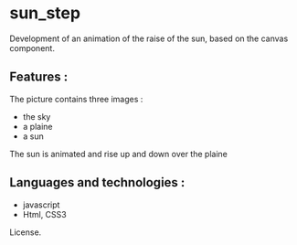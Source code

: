 # sun_step #
Development of an animation of the raise of the sun, based on the canvas component.

## Features :

The picture contains three images :
- the sky
- a plaine
- a sun

The sun is animated and rise up and down over the plaine

## Languages and technologies :

- javascript
- Html, CSS3


License.
